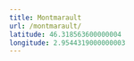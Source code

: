 ```yaml
---
title: Montmarault
url: /montmarault/
latitude: 46.318563600000004
longitude: 2.9544319000000003
---
```

